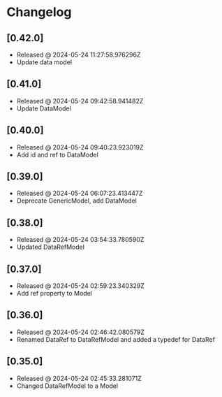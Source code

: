 # Changelog

## [0.42.0]

- Released @ 2024-05-24 11:27:58.976296Z
- Update data model

## [0.41.0]

- Released @ 2024-05-24 09:42:58.941482Z
- Update DataModel

## [0.40.0]

- Released @ 2024-05-24 09:40:23.923019Z
- Add id and ref to DataModel

## [0.39.0]

- Released @ 2024-05-24 06:07:23.413447Z
- Deprecate GenericModel, add DataModel

## [0.38.0]

- Released @ 2024-05-24 03:54:33.780590Z
- Updated DataRefModel

## [0.37.0]

- Released @ 2024-05-24 02:59:23.340329Z
- Add ref property to Model

## [0.36.0]

- Released @ 2024-05-24 02:46:42.080579Z
- Renamed DataRef to DataRefModel and added a typedef for DataRef

## [0.35.0]

- Released @ 2024-05-24 02:45:33.281071Z
- Changed DataRefModel to a Model
